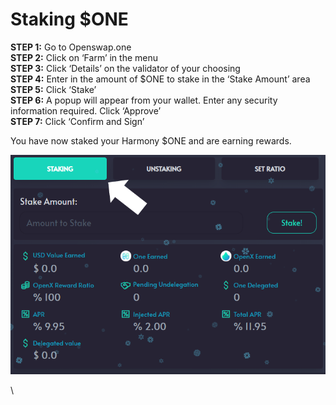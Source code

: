 # Staking $ONE

**STEP 1:** Go to Openswap.one \
**STEP 2:** Click on ‘Farm’ in the menu\
**STEP 3:** Click ‘Details’ on the validator of your choosing\
**STEP 4:** Enter in the amount of $ONE to stake in the ‘Stake Amount’ area\
**STEP 5:** Click ‘Stake’\
**STEP 6:** A popup will appear from your wallet. Enter any security information required. Click ‘Approve’\
**STEP 7:** Click ‘Confirm and Sign’

You have now staked your Harmony $ONE and are earning rewards.

![](../../.gitbook/assets/staking.png)

\
